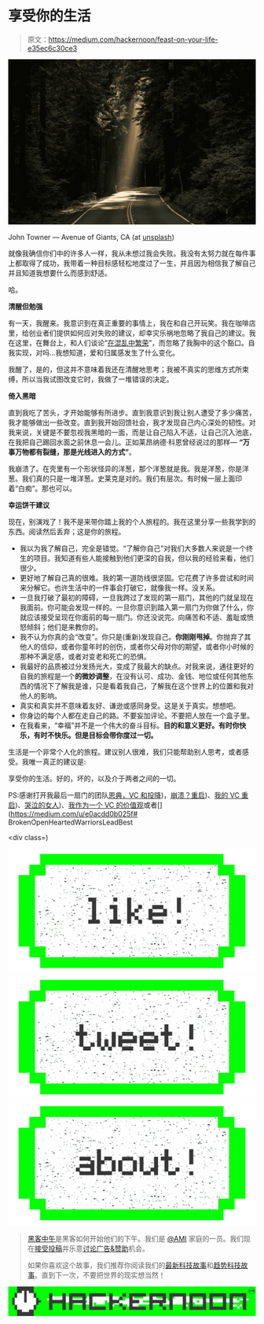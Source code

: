 # 享受你的生活

> 原文：<https://medium.com/hackernoon/feast-on-your-life-e35ec6c30ce3>

![](img/cff3ad9d0239650081915e7d5d8d1307.png)

John Towner — Avenue of Giants, CA (at [unsplash](https://unsplash.com/search/light?photo=3Kv48NS4WUU))

就像我确信你们中的许多人一样，我从未想过我会失败。我没有太努力就在每件事上都取得了成功，我带着一种目标感轻松地度过了一生，并且因为相信我了解自己并且知道我想要什么而感到舒适。

哈。

**清醒但勉强**

有一天，我醒来。我意识到在真正重要的事情上，我在和自己开玩笑。我在咖啡店里，给创业者们提供如何应对失败的建议，却幸灾乐祸地忽略了我自己的建议。我在这里，在舞台上，和人们谈论“[在混乱中繁荣](http://www.mindtheproduct.com/2014/10/fred-destin-you-need-to-embrace-chaos-to-succeed/)”，而忽略了我胸中的这个豁口。自我实现，对吗...我想知道，爱和归属感发生了什么变化。

我醒了，是的，但这并不意味着我还在清醒地思考；我被不真实的思维方式所束缚，所以当我试图改变它时，我做了一堆错误的决定。

**倚入黑暗**

直到我吃了苦头，才开始能够有所进步。直到我意识到我让别人遭受了多少痛苦，我才能够做出一些改变。直到我开始回馈社会，我才发现自己内心深处的韧性。对我来说，关键是不要忽视我黑暗的一面，而是让自己陷入不适，让自己沉入池底，在我把自己踢回水面之前休息一会儿。正如莱昂纳德·科恩曾经说过的那样— **“万事万物都有裂缝，那是光线进入的方式”**。

我崩溃了。在壳里有一个形状怪异的洋葱，那个洋葱就是我。我是洋葱，你是洋葱。我们真的只是一堆洋葱。史莱克是对的。我们有层次。有时候一层上面印着“白痴”。那也可以。

**幸运饼干建议**

现在，别演戏了！我不是来带你踏上我的个人旅程的。我在这里分享一些我学到的东西。阅读然后丢弃；这是你的旅程。

*   我以为我了解自己，完全是错觉。“了解你自己”对我们大多数人来说是一个终生的项目。我知道有些人能接触到他们更深的自我，但以我的经验来看，他们很少。
*   更好地了解自己真的很难。我的第一道防线很坚固。它花费了许多尝试和时间来分解它。也许生活中的一件事会打破它，就像我一样。没关系。
*   一旦我打破了最初的障碍，一旦我跨过了发现的第一扇门，其他的门就呈现在我面前。你可能会发现一样的。一旦你意识到踏入第一扇门为你做了什么，你就应该接受呈现在你面前的每一扇门。你还没说完。向痛苦和不适、羞耻或愤怒倾斜；他们是来教你的。
*   我不认为你真的会“改变”。你只是(重新)发现自己。**你刚刚甩掉**。你抛弃了其他人的信仰，或者你童年时的创伤，或者你父母对你的期望，或者你小时候的那种不满足感，或者对变老和死亡的恐惧。
*   我最好的品质被过分发扬光大，变成了我最大的缺点。对我来说，通往更好的自我的旅程是一个**的微妙调整**，在没有认可、成功、金钱、地位或任何其他东西的情况下了解我是谁，只是看着我自己，了解我在这个世界上的位置和我对他人的影响。
*   真实和真实并不意味着友好、谦逊或感同身受。这是关于真实。想想吧。
*   你身边的每个人都在走自己的路。不要妄加评论。不要把人放在一个盒子里。
*   在我看来，“幸福”并不是一个伟大的奋斗目标。**目的和意义更好。有时你快乐，有时不快乐。但是目标会带你度过一切。**

生活是一个非常个人化的旅程。建议别人很难，我们只能帮助别人思考，或者感受。我唯一真正的建议是:

享受你的生活。好的，坏的，以及介于两者之间的一切。

PS:感谢打开我最后一扇门的团队[恩典，VC 和投降](https://medium.com/u/c191fac48054#.n3bibfsv6))，[崩溃？重启](https://medium.com/u/ad5dd20e8c3b#.pyjkjkpsm))、[我的 VC 重启](https://medium.com/u/32a0b388e06#.rkm73x8g9))、[哭泣的女人](https://medium.com/u/42927693b868#.elz4r1kqm))、[我作为一个 VC 的价值观](https://medium.com/u/67685d8e083e#.vjxg0twbm)或者[](https://medium.com/u/e0acdd0b025f# BrokenOpenHeartedWarriorsLeadBest</p><div class=)

[![](img/50ef4044ecd4e250b5d50f368b775d38.png)](http://bit.ly/HackernoonFB)[![](img/979d9a46439d5aebbdcdca574e21dc81.png)](https://goo.gl/k7XYbx)[![](img/2930ba6bd2c12218fdbbf7e02c8746ff.png)](https://goo.gl/4ofytp)

> [黑客中午](http://bit.ly/Hackernoon)是黑客如何开始他们的下午。我们是 [@AMI](http://bit.ly/atAMIatAMI) 家庭的一员。我们现在[接受投稿](http://bit.ly/hackernoonsubmission)并乐意[讨论广告&赞助](mailto:partners@amipublications.com)机会。
> 
> 如果你喜欢这个故事，我们推荐你阅读我们的[最新科技故事](http://bit.ly/hackernoonlatestt)和[趋势科技故事](https://hackernoon.com/trending)。直到下一次，不要把世界的现实想当然！

![](img/be0ca55ba73a573dce11effb2ee80d56.png)